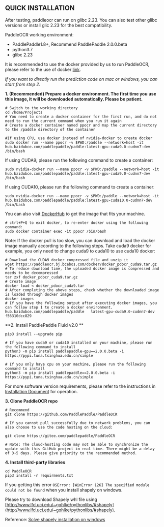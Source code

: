 ## QUICK INSTALLATION

After testing, paddleocr can run on glibc 2.23. You can also test other glibc versions or install glic 2.23 for the best compatibility.

PaddleOCR working environment:
- PaddlePaddle1.8+, Recommend PaddlePaddle 2.0.0.beta
- python3.7
- glibc 2.23

It is recommended to use the docker provided by us to run PaddleOCR, please refer to the use of docker [link](https://www.runoob.com/docker/docker-tutorial.html/).

*If you want to directly run the prediction code on mac or windows, you can start from step 2.*

**1. (Recommended) Prepare a docker environment. The first time you use this image, it will be downloaded automatically. Please be patient.**
```
# Switch to the working directory
cd /home/Projects
# You need to create a docker container for the first run, and do not need to run the current command when you run it again
# Create a docker container named ppocr and map the current directory to the /paddle directory of the container

#If using CPU, use docker instead of nvidia-docker to create docker
sudo docker run --name ppocr -v $PWD:/paddle --network=host -it hub.baidubce.com/paddlepaddle/paddle:latest-gpu-cuda9.0-cudnn7-dev /bin/bash
```
If using CUDA9, please run the following command to create a container:
```
sudo nvidia-docker run --name ppocr -v $PWD:/paddle --network=host -it hub.baidubce.com/paddlepaddle/paddle:latest-gpu-cuda9.0-cudnn7-dev /bin/bash
```
If using CUDA10, please run the following command to create a container:
```
sudo nvidia-docker run --name ppocr -v $PWD:/paddle --network=host -it hub.baidubce.com/paddlepaddle/paddle:latest-gpu-cuda10.0-cudnn7-dev /bin/bash
```
You can also visit [DockerHub](https://hub.docker.com/r/paddlepaddle/paddle/tags/) to get the image that fits your machine.
```
# ctrl+P+Q to exit docker, to re-enter docker using the following command:
sudo docker container exec -it ppocr /bin/bash
```

Note: If the docker pull is too slow, you can download and load the docker image manually according to the following steps. Take cuda9 docker for example, you only need to change cuda9 to cuda10 to use cuda10 docker:
```
# Download the CUDA9 docker compressed file and unzip it
wget https://paddleocr.bj.bcebos.com/docker/docker_pdocr_cuda9.tar.gz
# To reduce download time, the uploaded docker image is compressed and needs to be decompressed
tar zxf docker_pdocr_cuda9.tar.gz
# Create image
docker load < docker_pdocr_cuda9.tar
# After completing the above steps, check whether the downloaded image is loaded through docker images
docker images
# If you have the following output after executing docker images, you can follow step 1 to create a docker environment.
hub.baidubce.com/paddlepaddle/paddle   latest-gpu-cuda9.0-cudnn7-dev    f56310dcc829
```

**2. Install PaddlePaddle Fluid v2.0 **
```
pip3 install --upgrade pip

# If you have cuda9 or cuda10 installed on your machine, please run the following command to install
python3 -m pip install paddlepaddle-gpu==2.0.0.beta -i https://pypi.tuna.tsinghua.edu.cn/simple

# If you only have cpu on your machine, please run the following command to install
python3 -m pip install paddlepaddle==2.0.0.beta -i https://pypi.tuna.tsinghua.edu.cn/simple
```
For more software version requirements, please refer to the instructions in [Installation Document](https://www.paddlepaddle.org.cn/install/quick) for operation.


**3. Clone PaddleOCR repo**
```
# Recommend
git clone https://github.com/PaddlePaddle/PaddleOCR

# If you cannot pull successfully due to network problems, you can also choose to use the code hosting on the cloud:

git clone https://gitee.com/paddlepaddle/PaddleOCR

# Note: The cloud-hosting code may not be able to synchronize the update with this GitHub project in real time. There might be a delay of 3-5 days. Please give priority to the recommended method.
```

**4. Install third-party libraries**
```
cd PaddleOCR
pip3 install -r requirments.txt
```

If you getting this error `OSError: [WinError 126] The specified module could not be found` when you install shapely on windows.

Please try to download Shapely whl file using [http://www.lfd.uci.edu/~gohlke/pythonlibs/#shapely](http://www.lfd.uci.edu/~gohlke/pythonlibs/#shapely).

Reference: [Solve shapely installation on windows](https://stackoverflow.com/questions/44398265/install-shapely-oserror-winerror-126-the-specified-module-could-not-be-found)
